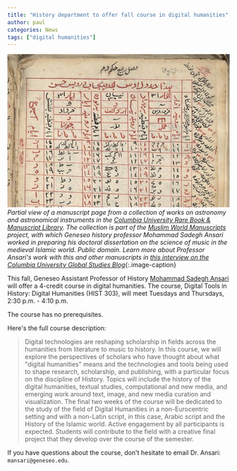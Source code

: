 ```yaml
---
title: "History department to offer fall course in digital humanities" 
author: paul
categories: News
tags: ["digital humanities"]
---
```

![Partial page from Columbia University manuscript collection](/images/ms_or_285_openn.jpg)
*Partial view of a manuscript page from a collection of works on astronomy and astronomical instruments in the [Columbia University Rare Book &amp; Manuscript Library](https://openn.library.upenn.edu/Data/0032/html/ms_or_285.html#a1r). The collection is part of the [Muslim World Manuscripts](https://openn.library.upenn.edu/html/muslimworld_contents.html) project, with which Geneseo history professor Mohammad Sadegh Ansari worked in preparing his doctoral dissertation on the science of music in the medieval Islamic world. Public domain. Learn more about Professor Ansari's work with this and other manuscripts in [this interview on the Columbia University Global Studies Blog](https://blogs.cul.columbia.edu/global-studies/2020/02/03/the-mwm-project-an-interview-with-sadegh-ansari-music-as-science-pythagoras-in-baghdad/)*{:.image-caption}

<span style="drop">T</span>his fall, Geneseo Assistant Professor of History [Mohammad Sadegh Ansari](https://www.geneseo.edu/history/mohammad-sadegh-ansari) will offer a 4-credit course in digital humanities. The course, Digital Tools in History: Digital Humanities (HIST 303), will meet Tuesdays and Thursdays, 2:30 p.m. - 4:10 p.m. 

The course has no prerequisites.

<!--more-->

Here's the full course description:

> Digital technologies are reshaping scholarship in fields across the humanities from literature to music to history. In this course, we will explore the perspectives of scholars who have thought about what "digital humanities" means and the technologies and tools being used to shape research, scholarship, and publishing, with a particular focus on the discipline of History. Topics will include the history of the digital humanities, textual studies, computational and new media, and emerging work around text, image, and new media curation and visualization. The final two weeks of the course will be dedicated to the study of the field of Digital Humanities in a non-Eurocentric setting and with a non-Latin script, in this case, Arabic script and the History of the Islamic world. Active engagement by all participants is expected. Students will contribute to the field with a creative final project that they develop over the course of the semester.

If you have questions about the course, don't hesitate to email Dr. Ansari: `mansari@geneseo.edu`.
